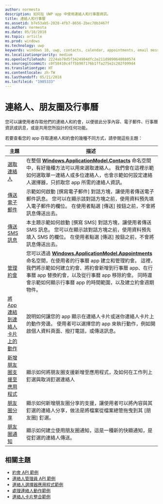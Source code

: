 ```yaml
---
author: normesta
description: 如何在 UWP app 中使用連絡人和行事曆資訊。
title: 連絡人和行事曆
ms.assetid: b7e53ab5-2828-4fb7-8656-2bec70b3467f
ms.author: normesta
ms.date: 05/18/2018
ms.topic: article
ms.prod: windows
ms.technology: uwp
keywords: windows 10, uwp, contacts, calendar, appointments, email messages, 連絡人, 行事曆, 約會, 電子郵件訊息
ms.localizationpriority: medium
ms.openlocfilehash: 2224ab78d5f3424904dfc2e211d9890648080574
ms.sourcegitcommit: c0f58410c4ff5b907176b1ffa275e2c202f099d4
ms.translationtype: HT
ms.contentlocale: zh-TW
ms.lasthandoff: 05/21/2018
ms.locfileid: "1905333"
---
```

# <a name="contacts-my-people-and-calendar"></a>連絡人、朋友圈及行事曆


您可以讓使用者存取他們的連絡人和約會，以便彼此分享內容、電子郵件、行事曆資訊或訊息，或是共用您所設計的任何功能。

若要查看您的 app 存取連絡人和約會的幾種不同方式，請參閱這些主題：

| 主題 | 描述 |
|-------|-------------|
| [選取連絡人](selecting-contacts.md) | 在整個 [<strong>Windows.ApplicationModel.Contacts</strong>](https://msdn.microsoft.com/library/windows/apps/BR225002) 命名空間中，有好幾種方法可以用來選取連絡人。 我們會在這裡示範如何選取單一連絡人或多位連絡人，也會示範如何設定連絡人選擇器，只抓取您 app 所需的連絡人資訊。 |
| [傳送電子郵件](sending-email.md) | 示範如何啟動 [撰寫電子郵件] 對話方塊，讓使用者傳送電子郵件訊息。 您可以在顯示該對話方塊之前，使用資料預先填入電子郵件的欄位。 在使用者點選 [傳送] 按鈕之前，不會將訊息傳送出去。 |
| [傳送 SMS 訊息](sending-an-sms-message.md) | 本主題示範如何啟動 [撰寫 SMS] 對話方塊，讓使用者傳送 SMS 訊息。 您可以在顯示該對話方塊之前，使用資料預先填入 SMS 的欄位。 在使用者點選 [傳送] 按鈕之前，不會將訊息傳送出去。 |
| [管理約會](managing-appointments.md) | 您可以透過 [<strong>Windows.ApplicationModel.Appointments</strong>](https://msdn.microsoft.com/library/windows/apps/Dn263359) 命名空間，在使用者的行事曆 app 建立和管理約會。 這裡，我們將示範如何建立約會、將約會新增到行事曆 app、在行事曆 app 替換約會，以及從行事曆 app 移除約會。 同時還會示範如何顯示行事曆 app 的時間範圍，以及建立約會週期物件。 |
| [將 App 連結到連絡人卡片上的動作](integrating-with-contacts.md) | 說明如何讓您的 app 顯示在連絡人卡片或迷你連絡人卡片上的動作旁邊。 使用者可以選擇您的 app 來執行動作，例如開啟個人資料頁面、撥打電話，或傳送訊息。 |
| [新增朋友圈支援至應用程式](my-people-support.md) | 顯示如何將朋友圈支援新增至應用程式，及如何在工作列上釘選與取消釘選連絡人 |
| [朋友圈分享](my-people-sharing.md) | 顯示如何新增朋友圈分享的支援，讓使用者可以將內容與其釘選的連絡人分享，做法是將檔案從檔案總管拖曳到其 \[朋友圈\] 釘選。 |
| [朋友圈通知](my-people-notifications.md) | 顯示如何建立使用朋友圈通知，這是一種新的快顯通知，是從釘選的連絡人傳送。 |

 

## <a name="related-topics"></a>相關主題

* [約會 API 範例](http://go.microsoft.com/fwlink/p/?linkid=309836)
* [連絡人管理員 API 範例](http://go.microsoft.com/fwlink/p/?LinkID=310079)
* [連絡人選擇器應用程式範例](http://go.microsoft.com/fwlink/p/?linkid=231575)
* [處理連絡人動作範例](http://go.microsoft.com/fwlink/p/?LinkID=320151)
* [連絡人卡片整合範例](https://github.com/Microsoft/Windows-universal-samples/tree/master/Samples/ContactCardIntegration)
